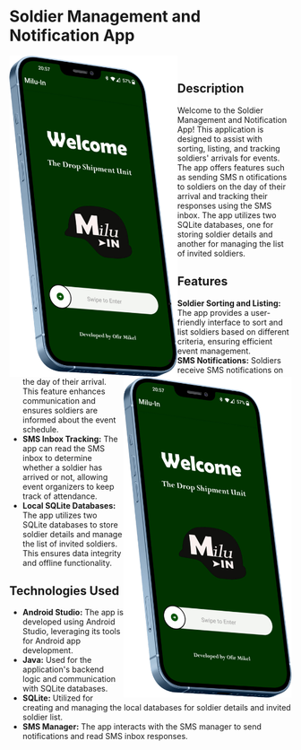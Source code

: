 <h1>Soldier Management and Notification App</h1>
<img align="left" src="https://raw.githubusercontent.com/OfirMikel/Portfolio/master/miluin/Layer%201.png" width="300" alt="App Logo">
<img align="right" src="https://raw.githubusercontent.com/OfirMikel/Portfolio/master/miluin/Layer%201.png" width="300" alt="App Logo">

<br>
<h2>Description</h2>
  <p>Welcome to the Soldier Management and Notification App! This application is designed to assist with sorting, listing, and tracking soldiers' arrivals for events. The app offers features such as sending SMS n      otifications to soldiers on the day of their arrival and tracking their responses using the SMS inbox. The app utilizes two SQLite databases, one for storing soldier details and another for managing the list of invited soldiers.</p>

<h2>Features</h2>
<ul>
  <li><strong>Soldier Sorting and Listing:</strong> The app provides a user-friendly interface to sort and list soldiers based on different criteria, ensuring efficient event management.</li>
  <li><strong>SMS Notifications:</strong> Soldiers receive SMS notifications on the day of their arrival. This feature enhances communication and ensures soldiers are informed about the event schedule.</li>
  <li><strong>SMS Inbox Tracking:</strong> The app can read the SMS inbox to determine whether a soldier has arrived or not, allowing event organizers to keep track of attendance.</li>
  <li><strong>Local SQLite Databases:</strong> The app utilizes two SQLite databases to store soldier details and manage the list of invited soldiers. This ensures data integrity and offline functionality.</li>
</ul>

<h2>Technologies Used</h2>
<ul>
  <li><strong>Android Studio:</strong> The app is developed using Android Studio, leveraging its tools for Android app development.</li>
  <li><strong>Java:</strong> Used for the application's backend logic and communication with SQLite databases.</li>
  <li><strong>SQLite:</strong> Utilized for creating and managing the local databases for soldier details and invited soldier list.</li>
  <li><strong>SMS Manager:</strong> The app interacts with the SMS manager to send notifications and read SMS inbox responses.</li>
</ul>



  
